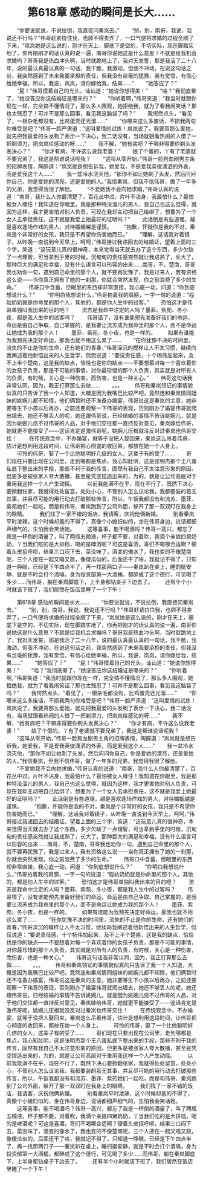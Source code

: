 # 　　第618章 感动的瞬间是长大……
　　“你要说就说，不说拉倒，我直接问秦岚去。”
　　“别，别，南哥，我说，我说还不行吗？”伟哥赶紧拉住我，也顾不得卖弄了，一口气便将求婚的过程全顺了下来，“岚岚她是这么说的，刚才在天上，脚底下是空的，不切实际，现在脚踏实地了，你再把刚才的话认真的说一遍，南哥你说她这是什么意思？不就是给我机会求婚吗？哥哥我是热血冲头啊，当时就跪地上了，我对天发誓，那是我活了二十八年，说的最认真最认真的一句话，我干脆，我激动，但我不冲动，在说这句话之前，我突然感到了未来我要承担的责任，但我没有丝毫的犹豫，我有觉悟，有信心给她幸福，所以，我说，岚岚，请你嫁给我，结果……”
　　“她答应了？”
　　“屁！”伟哥摸着自己的光头，讪讪道：“她说你想得美！”
　　“哈？”我彻底晕了，“她没答应你这结婚证是哪来的？”
　　“你听着啊，”伟哥笑道：“我当时就跟你现在一样，完全搞不懂情况了，那么多人围观，她拒绝我，就为了看我闹笑话？那也太残忍了！可并不是那么回事，看见我这脑袋了吗？”
　　我愕然点头，“看见了，一根杂毛都没有，比鸡蛋壳还光溜……”
　　“你哪来这么多废话，不损我两句你难受是吧？”伟哥一脸严肃道：“这叫爱情的试炼！岚岚说了，我要真那么爱她，就先把我最爱的头发剃了表示一下决心，我二话没有，当场就跟看热闹的人借了一把剃须刀，把岚岚给感动的呀……”
　　我不解，“她有病吧？干嘛非得要你剃头发表决心？”
　　“你才有病，不许这么说我老婆！”
　　娘了个蛋的，丫有了老婆就不要兄弟了，我这是帮谁说话呢我？
　　“这叫从零开始，”伟哥一脸狗血剧男主角的招牌表情，陶醉道：“岚岚就是想告诉我，她爱我，不是爱我英俊潇洒的外表，而是爱我这个人……”
　　我一盆冷水浇灭他，“那你不如让她剃了头发，然后问问你自己，你是爱她的漂亮，还是爱她的人。”我信秦岚，但我不信伟哥，做了一年多的兄弟，我觉得我很了解他。
　　“不爱她我不会向她求婚，”伟哥认真的说道：“南哥，我什么人你最清楚了，百花丛中过，片叶不沾身，我最怕什么？最怕被女人缠住！我知道在你眼里，我是那种特没溜儿的男人，我自己也这么觉得，就因为这样，我才更害怕对别人负责，可现在我却主动把自己给绑了，想要为了一个女人去承担责任，这不就是我爱上她最好的证明吗？”
　　此话倒是有些道理，越是喜欢逢场作戏的男人，对待婚姻越是谨慎。
　　“抱歉，怀疑你是我的不对，秦岚是个非常好的女孩，我只是不希望你伤害她而已。”
　　“理解，这话我对着镜子，从昨晚一直说到今天早上，呵呵，”伟哥接过我递回去的结婚证，望着上面的三个字，笑道：“这玩意儿真的很神奇，本来觉得当天就去办了这个东西，多少欠缺了一点理智，可当拿到手里的时候，沉甸甸的责任感突然就让我成熟了，长大了，那种巨大的满足和幸福，没有什么语言可以形容的出来……南哥，不，楚南，哥哥我也劝你一句，遇到自己命里的那个人，就不要再犹豫了，我是过来人，我有资格这么说——当你真正拥有了她的一刹那，你就会突然发现，你之前浪费了多少的生命。”
　　伟哥口中含蓄，但眼里的东西却非常直接，我心底一动，问道：“你到底想说什么？”
　　“你明白我想说什么，”伟哥拍着我的肩膀，一字一句的说道：“程姑奶奶就是你命里的那个人，其他的，都是你人生中的过客。”
　　恐怕这才是伟哥单独叫我出来的目的吧？
　　流苏是我命中注定的人吗？墨菲、紫苑、冬小夜，都是我人生中的过客吗？
　　伟哥错了，没有谁能预先准备好我们的命运，命运是由自己争取、自己掌握的，是我要让流苏成为我命里的那个人，而不是命运让她成为我的那个人！
　　墨菲、紫苑、冬小夜，也是一样的。
　　如果有谁能为我预先决定好命运，那我也就不用这么累了……
　　“在你犹豫不决的时间里，流失的不止是你的生命，还有她们的青春，”伟哥深沉的模样让人不太习惯，继续向我阐述着他新悟出来的人生哲学，侃侃说道：“要说责任感，十个杨伟加起来，及不上半个楚南，这是我的缺点，恰恰也是你的缺点——不要想着对每一个喜欢着你的女孩子负责，那是不可能的事情，对你最珍惜的那个人负责，其实就是对所有人的负责，有时候，关心是一种伤害，而伤害，也是一种关心。”
　　伟哥这句话我非常认同，因为，我正打算那么去做……
　　。。。
　　伟哥和秦岚领证的事情貌似真的只告诉了我一个人知道，大概是因为我嘴巴比较严吧，竟然连和秦岚情同姐妹的姚婉儿都不知情，他们俩暂时还不准备办婚宴，伟哥说这是秦岚的主意，她非要等生下小孩以后再办，之前还要观察一下伟哥的表现，否则刚办了婚宴伟哥就爬出墙去，她还不够丢人的呢，她还跟伟哥说，已经结婚的事情不告诉姚婉儿，就是因为姚婉儿信不过伟哥的人品，对于他们交往都一直持反对意见，秦岚嫁给伟哥，她就更不能接受了——这话肯定是激伟哥呢，姚婉儿压根就没反对过秦岚也伟哥交往！
　　在传统观念中，不办婚宴，就等于没把人娶回来，秦岚这么吊着伟哥，估计是想利用这段时间，让伟哥把心彻底的收回来，都放在她一个人身上。
　　可怜的伟哥，娶了一个比他聪明好几倍的女人，这辈子有的受了……
　　哥们现在只要出现在公司里，走到哪都是焦点，我心知肚明，这是张明杰那个王八蛋私底下整出来的手段，那些不利于我的传言，固然有我自己不太注意形象的原因，但更多是被张家人夸大散播，甚至是凭空捏造出来的，为的，就是让公司高层对于重用我这样一个人产生动摇。
　　以前我能满不在乎，现在不行了，既然下决心要掀翻张家，我就得处处留意，处处小心，不管别人怎么议论我，我都要装的若无其事，并且尽可能的用行动去打破那些传言，所以，午饭我都没有和流苏、墨菲、紫苑她们一起吃，而是和伟哥、秦岚跑到了公司外面，躲开了那一双双盯在我身上的眼睛。
　　我们找了一家不错的饭店，我请客，庆祝他俩新婚。
　　别看秦岚平时泼辣，这个时候却羞的不得了，真像个小媳妇似的，坐在伟哥身边，说话都细声细气的，生怕我会笑话她。
　　这等喜事，能不喝酒吗？伟哥一高兴，都忘了我是一杯倒的酒量了，叫了两瓶五粮液，杯子都不要，对着吹，我滴个亲娘四舅奶奶，丫当我们吃的是大排档，喝的是啤酒呢？可这是喜酒，哥们不喝哪合适啊？硬着头皮招呼呗，结果三口闷下去，菜没味了，酒变的像水了，我也变的不像楚南呢，三个人搂在一起又唱又跳，像傻瓜似的，后面还干了啥，我就记不得了，只知道一睁眼，已经是下午四点半了，再一找那两口子——秦岚趴在桌上，睡的挺安静，就是不时会打个酒嗝，身为投资部第一大酒桶，都醉成了这个德行，可见喝了多少……而伟哥，躺在秦岚脚底下，上半身都钻桌子下边去了。
　　还有半个小时就该下班了，我们居然在饭店里睡了一个下午！

　　第618章 感动的瞬间是长大……
　　“你要说就说，不说拉倒，我直接问秦岚去。”
　　“别，别，南哥，我说，我说还不行吗？”伟哥赶紧拉住我，也顾不得卖弄了，一口气便将求婚的过程全顺了下来，“岚岚她是这么说的，刚才在天上，脚底下是空的，不切实际，现在脚踏实地了，你再把刚才的话认真的说一遍，南哥你说她这是什么意思？不就是给我机会求婚吗？哥哥我是热血冲头啊，当时就跪地上了，我对天发誓，那是我活了二十八年，说的最认真最认真的一句话，我干脆，我激动，但我不冲动，在说这句话之前，我突然感到了未来我要承担的责任，但我没有丝毫的犹豫，我有觉悟，有信心给她幸福，所以，我说，岚岚，请你嫁给我，结果……”
　　“她答应了？”
　　“屁！”伟哥摸着自己的光头，讪讪道：“她说你想得美！”
　　“哈？”我彻底晕了，“她没答应你这结婚证是哪来的？”
　　“你听着啊，”伟哥笑道：“我当时就跟你现在一样，完全搞不懂情况了，那么多人围观，她拒绝我，就为了看我闹笑话？那也太残忍了！可并不是那么回事，看见我这脑袋了吗？”
　　我愕然点头，“看见了，一根杂毛都没有，比鸡蛋壳还光溜……”
　　“你哪来这么多废话，不损我两句你难受是吧？”伟哥一脸严肃道：“这叫爱情的试炼！岚岚说了，我要真那么爱她，就先把我最爱的头发剃了表示一下决心，我二话没有，当场就跟看热闹的人借了一把剃须刀，把岚岚给感动的呀……”
　　我不解，“她有病吧？干嘛非得要你剃头发表决心？”
　　“你才有病，不许这么说我老婆！”
　　娘了个蛋的，丫有了老婆就不要兄弟了，我这是帮谁说话呢我？
　　“这叫从零开始，”伟哥一脸狗血剧男主角的招牌表情，陶醉道：“岚岚就是想告诉我，她爱我，不是爱我英俊潇洒的外表，而是爱我这个人……”
　　我一盆冷水浇灭他，“那你不如让她剃了头发，然后问问你自己，你是爱她的漂亮，还是爱她的人。”我信秦岚，但我不信伟哥，做了一年多的兄弟，我觉得我很了解他。
　　“不爱她我不会向她求婚，”伟哥认真的说道：“南哥，我什么人你最清楚了，百花丛中过，片叶不沾身，我最怕什么？最怕被女人缠住！我知道在你眼里，我是那种特没溜儿的男人，我自己也这么觉得，就因为这样，我才更害怕对别人负责，可现在我却主动把自己给绑了，想要为了一个女人去承担责任，这不就是我爱上她最好的证明吗？”
　　此话倒是有些道理，越是喜欢逢场作戏的男人，对待婚姻越是谨慎。
　　“抱歉，怀疑你是我的不对，秦岚是个非常好的女孩，我只是不希望你伤害她而已。”
　　“理解，这话我对着镜子，从昨晚一直说到今天早上，呵呵，”伟哥接过我递回去的结婚证，望着上面的三个字，笑道：“这玩意儿真的很神奇，本来觉得当天就去办了这个东西，多少欠缺了一点理智，可当拿到手里的时候，沉甸甸的责任感突然就让我成熟了，长大了，那种巨大的满足和幸福，没有什么语言可以形容的出来……南哥，不，楚南，哥哥我也劝你一句，遇到自己命里的那个人，就不要再犹豫了，我是过来人，我有资格这么说——当你真正拥有了她的一刹那，你就会突然发现，你之前浪费了多少的生命。”
　　伟哥口中含蓄，但眼里的东西却非常直接，我心底一动，问道：“你到底想说什么？”
　　“你明白我想说什么，”伟哥拍着我的肩膀，一字一句的说道：“程姑奶奶就是你命里的那个人，其他的，都是你人生中的过客。”
　　恐怕这才是伟哥单独叫我出来的目的吧？
　　流苏是我命中注定的人吗？墨菲、紫苑、冬小夜，都是我人生中的过客吗？
　　伟哥错了，没有谁能预先准备好我们的命运，命运是由自己争取、自己掌握的，是我要让流苏成为我命里的那个人，而不是命运让她成为我的那个人！
　　墨菲、紫苑、冬小夜，也是一样的。
　　如果有谁能为我预先决定好命运，那我也就不用这么累了……
　　“在你犹豫不决的时间里，流失的不止是你的生命，还有她们的青春，”伟哥深沉的模样让人不太习惯，继续向我阐述着他新悟出来的人生哲学，侃侃说道：“要说责任感，十个杨伟加起来，及不上半个楚南，这是我的缺点，恰恰也是你的缺点——不要想着对每一个喜欢着你的女孩子负责，那是不可能的事情，对你最珍惜的那个人负责，其实就是对所有人的负责，有时候，关心是一种伤害，而伤害，也是一种关心。”
　　伟哥这句话我非常认同，因为，我正打算那么去做……
　　。。。
　　伟哥和秦岚领证的事情貌似真的只告诉了我一个人知道，大概是因为我嘴巴比较严吧，竟然连和秦岚情同姐妹的姚婉儿都不知情，他们俩暂时还不准备办婚宴，伟哥说这是秦岚的主意，她非要等生下小孩以后再办，之前还要观察一下伟哥的表现，否则刚办了婚宴伟哥就爬出墙去，她还不够丢人的呢，她还跟伟哥说，已经结婚的事情不告诉姚婉儿，就是因为姚婉儿信不过伟哥的人品，对于他们交往都一直持反对意见，秦岚嫁给伟哥，她就更不能接受了——这话肯定是激伟哥呢，姚婉儿压根就没反对过秦岚也伟哥交往！
　　在传统观念中，不办婚宴，就等于没把人娶回来，秦岚这么吊着伟哥，估计是想利用这段时间，让伟哥把心彻底的收回来，都放在她一个人身上。
　　可怜的伟哥，娶了一个比他聪明好几倍的女人，这辈子有的受了……
　　哥们现在只要出现在公司里，走到哪都是焦点，我心知肚明，这是张明杰那个王八蛋私底下整出来的手段，那些不利于我的传言，固然有我自己不太注意形象的原因，但更多是被张家人夸大散播，甚至是凭空捏造出来的，为的，就是让公司高层对于重用我这样一个人产生动摇。
　　以前我能满不在乎，现在不行了，既然下决心要掀翻张家，我就得处处留意，处处小心，不管别人怎么议论我，我都要装的若无其事，并且尽可能的用行动去打破那些传言，所以，午饭我都没有和流苏、墨菲、紫苑她们一起吃，而是和伟哥、秦岚跑到了公司外面，躲开了那一双双盯在我身上的眼睛。
　　我们找了一家不错的饭店，我请客，庆祝他俩新婚。
　　别看秦岚平时泼辣，这个时候却羞的不得了，真像个小媳妇似的，坐在伟哥身边，说话都细声细气的，生怕我会笑话她。
　　这等喜事，能不喝酒吗？伟哥一高兴，都忘了我是一杯倒的酒量了，叫了两瓶五粮液，杯子都不要，对着吹，我滴个亲娘四舅奶奶，丫当我们吃的是大排档，喝的是啤酒呢？可这是喜酒，哥们不喝哪合适啊？硬着头皮招呼呗，结果三口闷下去，菜没味了，酒变的像水了，我也变的不像楚南呢，三个人搂在一起又唱又跳，像傻瓜似的，后面还干了啥，我就记不得了，只知道一睁眼，已经是下午四点半了，再一找那两口子——秦岚趴在桌上，睡的挺安静，就是不时会打个酒嗝，身为投资部第一大酒桶，都醉成了这个德行，可见喝了多少……而伟哥，躺在秦岚脚底下，上半身都钻桌子下边去了。
　　还有半个小时就该下班了，我们居然在饭店里睡了一个下午！
